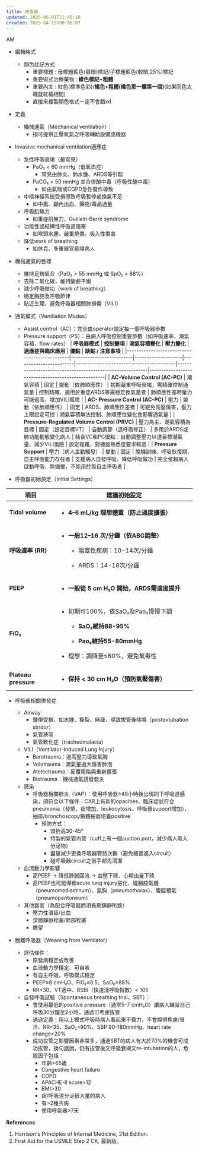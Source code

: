 ```yaml
---
title: 呼吸器
updated: 2025-06-01T21:48:10
created: 2025-04-15T00:08:07
---
```


AM

- 編輯格式
  - 顏色註記方式
    - 重要標題 : 母標題藍色(最暗)標記/子標題藍色(較暗,25%)標記
    - 重要術式治療藥物 : **綠色標記+粗體**
    - 重要內文 : 紅色(標準色彩)/**橘色+粗體(橘色那一欄第一個)**(如果同色太醜就紅橘相間)
    - 直接來複製顏色格式一定不會錯xd

- 定義
  - 機械通氣（Mechanical ventilation）：
    - 指可提供正壓氧氣之呼吸輔助設備或機器

- Invasive mechanical ventilation適應症
  - 急性呼吸衰竭（最常見）
    - PaO₂ \< 60 mmHg（低氧血症）
      - 常見由肺炎、肺水腫、ARDS等引起
    - PaCO₂ \> 50 mmHg 並合併酸中毒（呼吸性酸中毒）
      - 如由氣喘或COPD急性發作導致
  - 中樞神經系統受損導致呼吸暫停或換氣不足
    - 如中風、顱內出血、藥物/毒品過量
  - 呼吸肌無力
    - 如重症肌無力、Guillain-Barré syndrome
  - 功能性或結構性呼吸道阻塞
    - 如喉頭水腫、嚴重燒傷、吸入性傷害
  - 降低work of breathing
    - 如休克、多重器官衰竭病人

- 機械通氣的目標
  - 維持足夠氧合（PaO₂ \> 55 mmHg 或 SpO₂ \> 88%）
  - 去除二氧化碳，維持酸鹼平衡
  - 減少呼吸做功（work of breathing）
  - 穩定胸腔及呼吸節律
  - 貼近生理、避免呼吸器相關肺損傷（VILI）

- 通氣模式（Ventilation Modes）
  - Assist control（AC）：完全由operator設定每一個呼吸器參數
  - Pressure support（PS）：由病人呼吸控制重要參數（如呼吸速率，潮氣容積，flow rates）
| **呼吸器模式**                               | **控制變項**             | **潮氣容積變化**   | **壓力變化**           | **適應症與臨床應用**                     | **優點**                                                 | **缺點 / 注意事項**                                |
|----------------------------------------------|--------------------------|--------------------|------------------------|------------------------------------------|----------------------------------------------------------|----------------------------------------------------|
| **AC-Volume Control (AC-PC)**                | 潮氣容積                 | 固定               | 變動（依肺順應性）     | 初期嚴重呼吸衰竭，需精確控制通氣量       | 控制精確、適用於重症ARDS等需穩定換氣量者                 | 肺順應性差時壓力可能過高，增加VILI風險             |
| **AC- Pressure Control (AC-PC)**             | 壓力                     | 變動（依肺順應性） | 固定                   | ARDS、肺順應性差者                       | 可避免高壓傷害，壓力上限設定可控                         | 潮氣容積無法控制、肺順應性變化會影響通氣量         |
| **Pressure-Regulated Volume Control (PRVC)** | 壓力為主、潮氣容積為目標 | 固定（設定目標VT） | 自動調節（逐呼吸修正） | 多用於ARDS或肺功能動態變化病人           | 結合VC和PC優點：自動調整壓力以達目標潮氣量、減少VILI風險 | 設定複雜，對機器熟悉度要求較高                     |
| **Pressure Support**                         | 壓力（病人主動觸發）     | 變動               | 固定                   | 脫機訓練、呼吸恢復期、自主呼吸能力存在者 | 支援病人自發呼吸、降低呼吸做功                           | 完全依賴病人啟動呼吸，無備援，不能用於無自主呼吸者 |

- 呼吸器初始設定（Initial Settings）
<table>
<colgroup>
<col style="width: 26%" />
<col style="width: 73%" />
</colgroup>
<thead>
<tr class="header">
<th><strong>項目</strong></th>
<th><strong>建議初始設定</strong></th>
</tr>
</thead>
<tbody>
<tr class="odd">
<td><strong>Tidal volume</strong></td>
<td><ul>
<li><p><strong>4–6 mL/kg 理想體重（防止過度擴張）</strong></p></li>
</ul></td>
</tr>
<tr class="even">
<td><strong>呼吸速率 (RR)</strong></td>
<td><ul>
<li><p><strong>一般12–16 次/分鐘（依ABG調整）</strong></p>
<ul>
<li><p>阻塞性疾病：10-14次/分鐘</p></li>
<li><p>ARDS：14-18次/分鐘</p></li>
</ul></li>
</ul></td>
</tr>
<tr class="odd">
<td><strong>PEEP</strong></td>
<td><ul>
<li><p><strong>一般從 5 cm H₂O 開始，ARDS需適度提升</strong></p></li>
</ul></td>
</tr>
<tr class="even">
<td><strong>FiO₂</strong></td>
<td><ul>
<li><p>初期可100%，依SaO₂及Pao₂慢慢下調</p>
<ul>
<li><p><strong>SaO₂維持88-95%</strong></p></li>
<li><p><strong>Pao₂維持55-80mmHg</strong></p></li>
</ul></li>
<li><p>理想：調降至≤60%，避免氧毒性</p></li>
</ul></td>
</tr>
<tr class="odd">
<td><strong>Plateau pressure</strong></td>
<td><ul>
<li><p><strong>保持 &lt; 30 cm H₂O（預防氣壓傷害）</strong></p></li>
</ul></td>
</tr>
</tbody>
</table>

- 呼吸器相關併發症
  - Airway
    - 聲帶受損，如水腫、撕裂、麻痺，導致拔管後喘鳴（postextubation stridor）
    - 氣管狹窄
    - 氣管軟化症（tracheomalacia）
  - VILI（Ventilator-Induced Lung Injury）
    - Barotrauma：過高壓力導致氣胸
    - Volutrauma：潮氣量過大傷害肺泡
    - Atelectrauma：反覆塌陷與重新擴張
    - Biotrauma：機械通氣誘發發炎
  - 感染
    - 呼吸器相關肺炎（VAP）：使用呼吸器≥48小時後出現的下呼吸道感染，須符合以下條件：CXR上有新的opacities、臨床症狀符合pneumonia（發燒、痰增加、leukocytosis、呼吸器support增加）、抽痰/bronchoscopy檢體細菌培養positive
      - 預防方式：
        - 頭抬高30-45°
        - 特製的氣管內管（cuff上有一個suction port，減少病人吸入分泌物）
        - 盡量減少更換呼吸器管路次數（避免細菌進入circuit）
        - 碰呼吸器circuit之前手部先清潔
  - 血流動力學影響
    - 高PEEP → 降低靜脈回流 → 血壓下降、心輸出量下降
    - 高PEEP也可能導致acute lung injury惡化、縱膈腔氣腫（pneumomediastinum）、氣胸（pneumothorax）、腹腔積氣（pneumoperitoneum）
  - 其他器官（為配合呼吸器而須長期鎮靜所致）
    - 壓力性潰瘍/出血
    - 深層靜脈栓塞/肺部栓塞
    - 瞻望

- 脫離呼吸器（Weaning from Ventilator）
  - 評估條件：
    - 原發病穩定或改善
    - 血液動力學穩定、可自咳
    - 有自主呼吸，呼吸模式穩定
    - PEEP≤8 cmH₂O、FiO₂≤0.5、SaO₂\>88%
    - RR\<30、VT適中、RSBI（快速淺呼吸指數）\< 105
  - 自發呼吸試驗（Spontaneous breathing trial，SBT）：
    - 會使用最低的positive pressure（通常5–7 cmH₂O）讓病人練習自己呼吸30分鐘至2小時，通過可考慮拔管
    - 通過定義：用以上模式呼吸時病人看起來不費力，不會顯得焦慮/冒汗、RR\<35、SaO₂\>90%、SBP 90-180mmHg、heart rate change\<20%
    - 成功拔管之影響因素非常多，通過SBT的病人有大於70%的機會可成功拔管，換句話說，仍有拔管後又呼吸衰竭又re-intubation的人，危險因子包括：
      - 年齡\>65歲
      - Congestive heart failure
      - COPD
      - APACHE-II score\>12
      - BMI\>30
      - 痰/呼吸道分泌很大量的病人
      - 有\>2種共病
      - 使用呼氣器\>7天

**References**
1.  Harrison's Principles of Internal Medicine, 21st Edition.
2.  First Aid for the USMLE Step 2 CK, 最新版。

